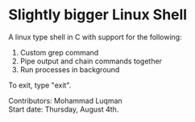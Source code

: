 # Slightly bigger Linux Shell

A linux type shell in C with support for the following:  

1. Custom grep command 
2. Pipe output and chain commands together
3. Run processes in background  

To exit, type "exit". 


Contributors: Mohammad Luqman  
Start date: Thursday, August 4th.  

